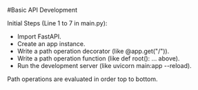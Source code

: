 #Basic API Development

Initial Steps (Line 1 to 7 in main.py):

- Import FastAPI.
- Create an app instance.
- Write a path operation decorator (like @app.get("/")).
- Write a path operation function (like def root(): ... above).
- Run the development server (like uvicorn main:app --reload).

Path operations are evaluated in order top to bottom.